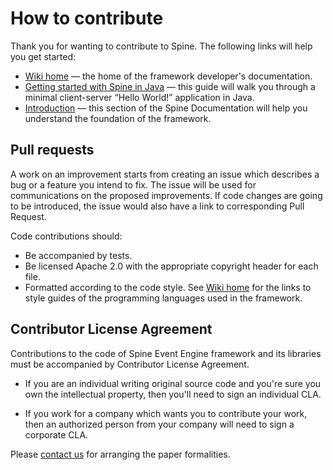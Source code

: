 How to contribute
==================
Thank you for wanting to contribute to Spine. The following links will help you get started:
 * [Wiki home][wiki-home] — the home of the framework developer's documentation.
 * [Getting started with Spine in Java][quick-start] — this guide will walk you through
   a minimal client-server “Hello World!” application in Java. 
 * [Introduction][docs-intro] — this section of the Spine Documentation will help you understand
   the foundation of the framework.
   
Pull requests
-------------
A work on an improvement starts from creating an issue which describes a bug or a feature you
intend to fix. The issue will be used for communications on the proposed improvements. If code
changes are going to be introduced, the issue would also have a link to corresponding Pull Request.

Code contributions should:
  * Be accompanied by tests.
  * Be licensed Apache 2.0 with the appropriate copyright header for each file.
  * Formatted according to the code style. See [Wiki home][wiki-home] for the links to
    style guides of the programming languages used in the framework.  

Contributor License Agreement
-----------------------------
Contributions to the code of Spine Event Engine framework and its libraries must be accompanied by
Contributor License Agreement.  

 * If you are an individual writing original source code and you're sure you own
   the intellectual property, then you'll need to sign an individual CLA.
   
 * If you work for a company which wants you to contribute your work,
   then an authorized person from your company will need to sign a corporate CLA.

Please [contact us][legal-email] for arranging the paper formalities.
   
[wiki-home]: https://github.com/SpineEventEngine/SpineEventEngine.github.io/wiki
[quick-start]: https://spine.io/docs/quick-start
[docs-intro]: https://spine.io/docs/introduction
[legal-email]: mailto:legal@teamdev.com
